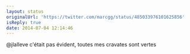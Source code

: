 ```yaml
---
layout: status
originalUrl: 'https://twitter.com/marcgg/status/485033976101625856'
isReply: true
date: 2014-07-04 12:14:46
---
```


@jlalleve c'était pas évident, toutes mes cravates sont vertes
